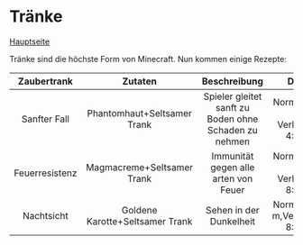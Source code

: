 # Tränke
 
 [Hauptseite](README.md)
 
 Tränke sind die höchste Form von Minecraft. Nun kommen einige Rezepte:
 

| Zaubertrank   | Zutaten       | Beschreibung  | Dauer         |
|:-------------:|:-------------:|:-------------:|:-------------:|
| Sanfter Fall  | Phantomhaut+Seltsamer Trank| Spieler gleitet sanft zu Boden ohne Schaden zu nehmen|Normal: 1:30 m   , Verlängert: 4:00 m|
|Feuerresistenz|Magmacreme+Seltsamer Trank|Immunität gegen alle arten von Feuer|Normal: 3:00 m   , Verlängert: 8:00 m|
|Nachtsicht|Goldene Karotte+Seltsamer Trank|Sehen in der Dunkelheit|Normal: 3:00 m,Verlängert: 8:00 m|
